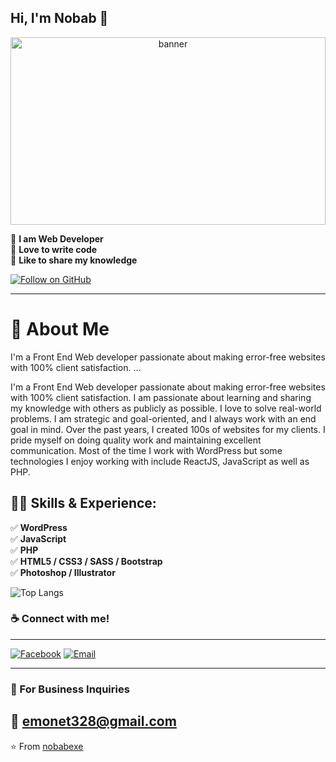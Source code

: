 <!-- Banner -->

## Hi, I'm **Nobab** 👋
<p align="center">
  <img src="https://scontent.fdac140-1.fna.fbcdn.net/v/t39.30808-6/475013099_1364202621701847_6812821878371601593_n.jpg?_nc_cat=105&ccb=1-7&_nc_sid=cc71e4&_nc_eui2=AeFM5vVUmRKDGTHPQS0PqxoKBDYverqlhnsENi96uqWGe9kswpqhzzR0PksQSMr6n3hTCvaYc1NsZX6WuUeZ2mZU&_nc_ohc=zmyOIuA8lOQQ7kNvwHqYLH0&_nc_oc=Adnumr-0hsKJSeWTEMeWGodj4OOD2KR9sEXCOeL1RchKFNUBzQsUFapMpRkKQFdkI2E&_nc_zt=23&_nc_ht=scontent.fdac140-1.fna&_nc_gid=IFfOXXVmx2KuZ9XlsjkBMQ&oh=00_Afere1LEzsXkWfceiWrIdNmkbIlK89eo2505eXckC-wFKg&oe=68FFF5BC" alt="banner" width="100%" height="300px" />
</p>

👑 **I am Web Developer**  
📝 **Love to write code**  
📣 **Like to share my knowledge**

[![Follow on GitHub](https://img.shields.io/badge/FOLLOW%20@NOBABEXE-181717?style=for-the-badge&logo=github)](https://github.com/nobabexe)

---

# 🚀 About Me

I'm a Front End Web developer passionate about making error-free websites with 100% client satisfaction. ...


I'm a Front End Web developer passionate about making error-free websites with 100% client satisfaction. I am passionate about learning and sharing my knowledge with others as publicly as possible. I love to solve real-world problems. I am strategic and goal-oriented, and I always work with an end goal in mind. Over the past years, I created 100s of websites for my clients. I pride myself on doing quality work and maintaining excellent communication. Most of the time I work with WordPress but some technologies I enjoy working with include ReactJS, JavaScript as well as PHP.


## 👩‍💻 Skills & Experience:

✅ **WordPress**  
✅ **JavaScript**  
✅ **PHP**  
✅ **HTML5 / CSS3 / SASS / Bootstrap**  
✅ **Photoshop / Illustrator**

![Top Langs](https://github-readme-stats.vercel.app/api/top-langs/?username=nobabexe&layout=compact)


### ☕ Connect with me!
---

[![Facebook](https://img.shields.io/badge/-1877F2?style=flat&logo=facebook&logoColor=white)](https://www.facebook.com/share/1CWrsfuESK/)
[![Email](https://img.shields.io/badge/-D14836?style=flat&logo=gmail&logoColor=white)](mailto:emonet328@gmail.com)

---

### 💼 For Business Inquiries
📧 **emonet328@gmail.com**  
---

⭐️ From [nobabexe](https://github.com/nobabexe)
